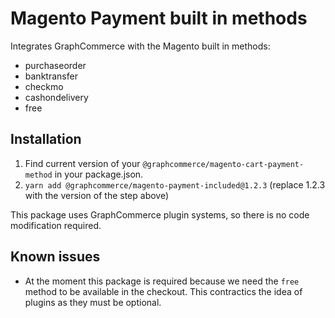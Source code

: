 # Magento Payment built in methods

Integrates GraphCommerce with the Magento built in methods:

- purchaseorder
- banktransfer
- checkmo
- cashondelivery
- free

## Installation

1. Find current version of your `@graphcommerce/magento-cart-payment-method` in
   your package.json.
2. `yarn add @graphcommerce/magento-payment-included@1.2.3` (replace 1.2.3 with
   the version of the step above)

This package uses GraphCommerce plugin systems, so there is no code modification
required.

## Known issues

- At the moment this package is required because we need the `free` method to be
  available in the checkout. This contractics the idea of plugins as they must
  be optional.
